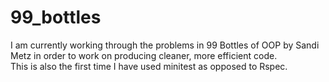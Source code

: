 # 99_bottles

I am currently working through the problems in 99 Bottles of OOP by Sandi Metz in order to work on producing cleaner, more efficient code.   
This is also the first time I have used minitest as opposed to Rspec.
